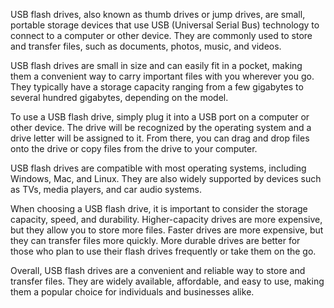 USB flash drives, also known as thumb drives or jump drives, are small, portable storage devices that use USB (Universal Serial Bus) technology to connect to a computer or other device. They are commonly used to store and transfer files, such as documents, photos, music, and videos.

USB flash drives are small in size and can easily fit in a pocket, making them a convenient way to carry important files with you wherever you go. They typically have a storage capacity ranging from a few gigabytes to several hundred gigabytes, depending on the model.

To use a USB flash drive, simply plug it into a USB port on a computer or other device. The drive will be recognized by the operating system and a drive letter will be assigned to it. From there, you can drag and drop files onto the drive or copy files from the drive to your computer.

USB flash drives are compatible with most operating systems, including Windows, Mac, and Linux. They are also widely supported by devices such as TVs, media players, and car audio systems.

When choosing a USB flash drive, it is important to consider the storage capacity, speed, and durability. Higher-capacity drives are more expensive, but they allow you to store more files. Faster drives are more expensive, but they can transfer files more quickly. More durable drives are better for those who plan to use their flash drives frequently or take them on the go.

Overall, USB flash drives are a convenient and reliable way to store and transfer files. They are widely available, affordable, and easy to use, making them a popular choice for individuals and businesses alike.